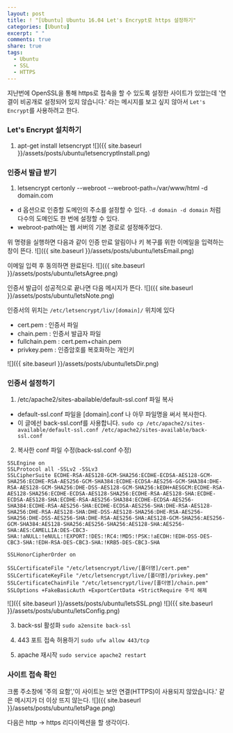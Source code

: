 ```yaml
---
layout: post
title: ! "[Ubuntu] Ubuntu 16.04 Let's Encrypt로 https 설정하기"
categories: [Ubuntu]
excerpt: " "
comments: true
share: true
tags:
  - Ubuntu
  - SSL
  - HTTPS
---
```


지난번에 OpenSSL을 통해 https로 접속을 할 수 있도록 설정한 사이트가 있었는데
'연결이 비공개로 설정되어 있지 않습니다.' 라는 메시지를 보고 싶지 않아서
`Let's Encrypt`를 사용하려고 한다.


### Let's Encrypt 설치하기
1. apt-get install letsencrypt
![]({{ site.baseurl }}/assets/posts/ubuntu/letsencryptInstall.png)

### 인증서 발급 받기
1. letsencrypt certonly --webroot --webroot-path=/var/www/html -d domain.com
- d 옵션으로 인증할 도메인의 주소를 설정할 수 있다. `-d domain -d domain` 처럼 다수의 도메인도 한 번에 설정할 수 있다.
- webroot-path에는 웹 서버의 기본 경로로 설정해주었다.

위 명령을 실행하면 다음과 같이 인증 만료 알림이나 키 복구를 위한 이메일을 입력하는 창이 뜬다.
![]({{ site.baseurl }}/assets/posts/ubuntu/letsEmail.png)

이메일 입력 후 동의하면 완료된다.
![]({{ site.baseurl }}/assets/posts/ubuntu/letsAgree.png)


인증서 발급이 성공적으로 끝나면 다음 메시지가 뜬다.
![]({{ site.baseurl }}/assets/posts/ubuntu/letsNote.png)

인증서의 위치는 `/etc/letsencrypt/liv/[domain]/` 위치에 있다
- cert.pem : 인증서 파일
- chain.pem : 인증서 발급자 파일
- fullchain.pem : cert.pem+chain.pem
- privkey.pem : 인증암호를 복호화하는 개인키

![]({{ site.baseurl }}/assets/posts/ubuntu/letsDir.png)

### 인증서 설정하기
1. /etc/apache2/sites-abailable/default-ssl.conf 파일 복사
- default-ssl.conf 파일을 [domain].conf 나 아무 파일명을 써서 복사한다.
- 이 글에선 back-ssl.conf를 사용합니다.
`sudo cp /etc/apache2/sites-available/default-ssl.conf /etc/apache2/sites-available/back-ssl.conf`

2. 복사한 conf 파일 수정(back-ssl.conf 수정)
```
SSLEngine on
SSLProtocol all -SSLv2 -SSLv3
SSLCipherSuite ECDHE-RSA-AES128-GCM-SHA256:ECDHE-ECDSA-AES128-GCM-SHA256:ECDHE-RSA-AES256-GCM-SHA384:ECDHE-ECDSA-AES256-GCM-SHA384:DHE-RSA-AES128-GCM-SHA256:DHE-DSS-AES128-GCM-SHA256:kEDH+AESGCM:ECDHE-RSA-AES128-SHA256:ECDHE-ECDSA-AES128-SHA256:ECDHE-RSA-AES128-SHA:ECDHE-ECDSA-AES128-SHA:ECDHE-RSA-AES256-SHA384:ECDHE-ECDSA-AES256-SHA384:ECDHE-RSA-AES256-SHA:ECDHE-ECDSA-AES256-SHA:DHE-RSA-AES128-SHA256:DHE-RSA-AES128-SHA:DHE-DSS-AES128-SHA256:DHE-RSA-AES256-SHA256:DHE-DSS-AES256-SHA:DHE-RSA-AES256-SHA:AES128-GCM-SHA256:AES256-GCM-SHA384:AES128-SHA256:AES256-SHA256:AES128-SHA:AES256-SHA:AES:CAMELLIA:DES-CBC3-SHA:!aNULL:!eNULL:!EXPORT:!DES:!RC4:!MD5:!PSK:!aECDH:!EDH-DSS-DES-CBC3-SHA:!EDH-RSA-DES-CBC3-SHA:!KRB5-DES-CBC3-SHA
 
SSLHonorCipherOrder on
 
SSLCertificateFile "/etc/letsencrypt/live/[폴더명]/cert.pem"
SSLCertificateKeyFile "/etc/letsencrypt/live/[폴더명]/privkey.pem"
SSLCertificateChainFile "/etc/letsencrypt/live/[폴더명]/chain.pem"
SSLOptions +FakeBasicAuth +ExportCertData +StrictRequire 주석 해제
```
![]({{ site.baseurl }}/assets/posts/ubuntu/letsSSL.png)
![]({{ site.baseurl }}/assets/posts/ubuntu/letsConfig.png)

3. back-ssl 활성화
`sudo a2ensite back-ssl`

4. 443 포트 접속 허용하기
`sudo ufw allow 443/tcp`

5. apache 재시작
`sudo service apache2 restart`

### 사이트 접속 확인
크롬 주소창에 '주의 요함','이 사이트는 보안 연결(HTTPS)이 사용되지 않았습니다.' 같은 메시지가 더 이상 뜨지 않는다.
![]({{ site.baseurl }}/assets/posts/ubuntu/letsPage.png)

다음은 http -> https 리다이렉션을 할 생각이다.
